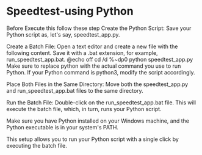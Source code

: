 # Speedtest-using Python 
Before Execute this follow these step
Create the Python Script:
Save your Python script as, let's say, speedtest_app.py.

Create a Batch File:
Open a text editor and create a new file with the following content. Save it with a .bat extension, for example, run_speedtest_app.bat.
@echo off
cd /d %~dp0
python speedtest_app.py
Make sure to replace python with the actual command you use to run Python. If your Python command is python3, modify the script accordingly.

Place Both Files in the Same Directory:
Move both the speedtest_app.py and run_speedtest_app.bat files to the same directory.

Run the Batch File:
Double-click on the run_speedtest_app.bat file. This will execute the batch file, which, in turn, runs your Python script.

Make sure you have Python installed on your Windows machine, and the Python executable is in your system's PATH.

This setup allows you to run your Python script with a single click by executing the batch file.

